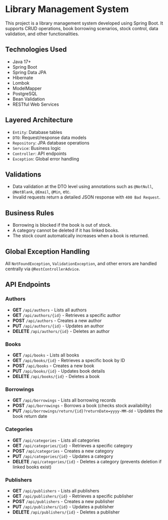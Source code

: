 # Library Management System  

This project is a library management system developed using Spring Boot. It supports CRUD operations, book borrowing scenarios, stock control, data validation, and other functionalities.  

## Technologies Used  

- Java 17+  
- Spring Boot  
- Spring Data JPA  
- Hibernate  
- Lombok  
- ModelMapper  
- PostgreSQL  
- Bean Validation 
- RESTful Web Services  


## Layered Architecture  

- `Entity`: Database tables  
- `DTO`: Request/response data models  
- `Repository`: JPA database operations  
- `Service`: Business logic  
- `Controller`: API endpoints  
- `Exception`: Global error handling  


## Validations  

- Data validation at the DTO level using annotations such as `@NotNull`, `@NotBlank`, `@Email`, `@Min`, etc.  
- Invalid requests return a detailed JSON response with `400 Bad Request`.  


## Business Rules  

- Borrowing is blocked if the book is out of stock.  
- A category cannot be deleted if it has linked books.  
- The stock count automatically increases when a book is returned.  


## Global Exception Handling  

All `NotFoundException`, `ValidationException`, and other errors are handled centrally via `@RestControllerAdvice`.  


## API Endpoints

### Authors
- **GET** `/api/authors` - Lists all authors
- **GET** `/api/authors/{id}` - Retrieves a specific author
- **POST** `/api/authors` - Creates a new author
- **PUT** `/api/authors/{id}` - Updates an author
- **DELETE** `/api/authors/{id}` - Deletes an author

### Books
- **GET** `/api/books` - Lists all books
- **GET** `/api/books/{id}` - Retrieves a specific book by ID
- **POST** `/api/books` - Creates a new book
- **PUT** `/api/books/{id}` - Updates book details
- **DELETE** `/api/books/{id}` - Deletes a book
  
### Borrowings
- **GET** `/api/borrowings` - Lists all borrowing records
- **POST** `/api/borrowings` - Borrows a book (checks stock availability)
- **PUT** `/api/borrowings/return/{id}?returnDate=yyyy-MM-dd` - Updates the book return date

### Categories
- **GET** `/api/categories` - Lists all categories
- **GET** `/api/categories/{id}` - Retrieves a specific category
- **POST** `/api/categories` - Creates a new category
- **PUT** `/api/categories/{id}` - Updates a category
- **DELETE** `/api/categories/{id}` - Deletes a category (prevents deletion if linked books exist)

### Publishers
- **GET** `/api/publishers` - Lists all publishers
- **GET** `/api/publishers/{id}` - Retrieves a specific publisher
- **POST** `/api/publishers` - Creates a new publisher
- **PUT** `/api/publishers/{id}` - Updates a publisher
- **DELETE** `/api/publishers/{id}` - Deletes a publisher
